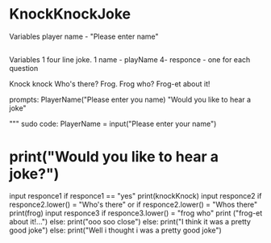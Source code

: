  # KnockKnockJoke

Variables
player name - "Please enter name"
##
Variables
	1 four line joke.
	1 name - playName
	4- responce - one for each question 
	 
Knock knock
Who's there?
Frog.
Frog who?
Frog-et about it!

prompts:
	PlayerName("Please enter you name)
	"Would you like to hear a joke"

"""
sudo code:
PlayerName = input("Please enter your name")
# print("Would you like to hear a joke?")
input responce1
if responce1 == "yes"
	print(knockKnock)
	input responce2 
	if responce2.lower() = "Who's there" or if responce2.lower() = "Whos there" 
		print(frog)
		input responce3
		if responce3.lower() = "frog who"
			print ("frog-et about it!...")
		else:
			print("ooo soo close")
	else:
		print("I think it was a pretty good joke")
else:
	print("Well i thought i was a pretty good joke")
	


